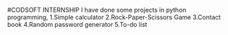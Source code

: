 #CODSOFT INTERNSHIP
I have done some projects in python programming,
1.Simple calculator 
2.Rock-Paper-Scissors Game
3.Contact book
4.Random password generator
5.To-do list
